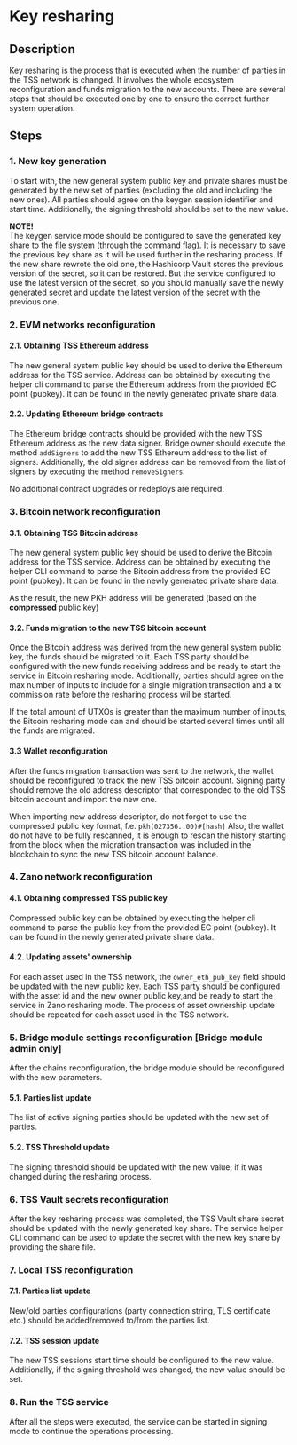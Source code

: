 # Key resharing

## Description
Key resharing is the process that is executed when the number of parties in the TSS network is changed.
It involves the whole ecosystem reconfiguration and funds migration to the new accounts.
There are several steps that should be executed one by one to ensure the correct further system operation.

## Steps

### 1. New key generation
To start with, the new general system public key and private shares must be generated by the new set of parties
(excluding the old and including the new ones). All parties should agree on the keygen session identifier and start time.
Additionally, the signing threshold should be set to the new value.

**NOTE!**\
The keygen service mode should be configured to save the generated key share to the file system (through the command flag).
It is necessary to save the previous key share as it will be used further in the resharing process. 
If the new share rewrote the old one, the Hashicorp Vault stores the previous version of the secret, so it can be restored.
But the service configured to use the latest version of the secret, so you should manually save the newly generated secret
and update the latest version of the secret with the previous one.

### 2. EVM networks reconfiguration

#### 2.1. Obtaining TSS Ethereum address
The new general system public key should be used to derive the Ethereum address for the TSS service.
Address can be obtained by executing the helper cli command to parse the Ethereum address from the provided EC point (pubkey).
It can be found in the newly generated private share data.

#### 2.2. Updating Ethereum bridge contracts
The Ethereum bridge contracts should be provided with the new TSS Ethereum address as the new data signer.
Bridge owner should execute the method `addSigners` to add the new TSS Ethereum address to the list of signers.
Additionally, the old signer address can be removed from the list of signers by executing the method `removeSigners`.

No additional contract upgrades or redeploys are required.

### 3. Bitcoin network reconfiguration

#### 3.1. Obtaining TSS Bitcoin address
The new general system public key should be used to derive the Bitcoin address for the TSS service.
Address can be obtained by executing the helper CLI command to parse the Bitcoin address from the provided EC point (pubkey).
It can be found in the newly generated private share data.

As the result, the new PKH address will be generated (based on the **compressed** public key)

#### 3.2. Funds migration to the new TSS bitcoin account
Once the Bitcoin address was derived from the new general system public key, the funds should be migrated to it.
Each TSS party should be configured with the new funds receiving address and be ready to start the service in Bitcoin resharing mode.
Additionally, parties should agree on the max number of inputs to include for a single migration transaction and a tx commission rate before the resharing process wil be started.

If the total amount of UTXOs is greater than the maximum number of inputs, the Bitcoin resharing mode can and should be started several times until all the funds are migrated.

#### 3.3 Wallet reconfiguration
After the funds migration transaction was sent to the network, the wallet should be reconfigured to track the new TSS bitcoin account.
Signing party should remove the old address descriptor that corresponded to the old TSS bitcoin account and import the new one.

When importing new address descriptor, do not forget to use the compressed public key format, f.e. `pkh(027356..00)#[hash]`
Also, the wallet do not have to be fully rescanned, it is enough to rescan the history starting from the block when the
migration transaction was included in the blockchain to sync the new TSS bitcoin account balance.

### 4. Zano network reconfiguration

#### 4.1. Obtaining compressed TSS public key
Compressed public key can be obtained by executing the helper cli command to parse the public key from the provided EC point (pubkey).
It can be found in the newly generated private share data.

#### 4.2. Updating assets' ownership
For each asset used in the TSS network, the `owner_eth_pub_key` field should be updated with the new public key.
Each TSS party should be configured with the asset id and the new owner public key,and be ready to start the service in Zano resharing mode.
The process of asset ownership update should be repeated for each asset used in the TSS network.

### 5. Bridge module settings reconfiguration [Bridge module admin only]
After the chains reconfiguration, the bridge module should be reconfigured with the new parameters.

#### 5.1. Parties list update
The list of active signing parties should be updated with the new set of parties.

#### 5.2. TSS Threshold update
The signing threshold should be updated with the new value, if it was changed during the resharing process.

### 6. TSS Vault secrets reconfiguration 
After the key resharing process was completed, the TSS Vault share secret should be updated with the newly generated key share.
The service helper CLI command can be used to update the secret with the new key share by providing the share file.

### 7. Local TSS reconfiguration

#### 7.1. Parties list update
New/old parties configurations (party connection string, TLS certificate etc.) should be added/removed to/from the parties list.

#### 7.2. TSS session update
The new TSS sessions start time should be configured to the new value.
Additionally, if the signing threshold was changed, the new value should be set.

### 8. Run the TSS service
After all the steps were executed, the service can be started in signing mode to continue the operations processing.